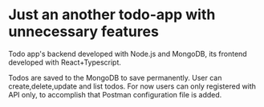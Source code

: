 # Just an another todo-app with unnecessary features

Todo app's backend developed with Node.js and MongoDB, its frontend developed with React+Typescript.

Todos are saved to the MongoDB to save permanently. User can create,delete,update and list todos.
For now users can only registered with API only, to accomplish that Postman configuration file is added.
